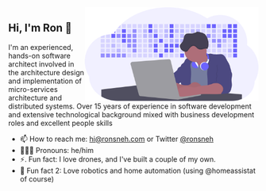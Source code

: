 <img align="right" src="https://github.com/rsneh/rsneh/blob/master/undraw_developer_activity.svg" alt="unDraw Illustration of Developer activity" width=350px />

## Hi, I'm Ron 👋

I'm an experienced, hands-on software architect involved in the architecture design and implementation of micro-services architecture and distributed systems. Over 15 years of experience in software development and extensive technological background mixed with business development roles and excellent people skills

<!--
- 🔭 I'm currently working on RoXcel, a React Time Management for Freelancers
- 🤓 I'm currently learning TypeScript.
-->
- 📫 How to reach me: hi@ronsneh.com or Twitter [@ronsneh](twitter.com/ronsneh)
- 👨🏻‍💻 Pronouns: he/him 
- ⚡. Fun fact: I love drones, and I've built a couple of my own.
- 🤖 Fun fact 2: Love robotics and home automation (using @homeassistat of course)

<!--
**rsneh/rsneh** is a ✨ _special_ ✨ repository because its `README.md` (this file) appears on your GitHub profile.

Here are some ideas to get you started:

- 🔭 I'm currently working on 
- 🌱 I’m currently learning ...
- 👯 I’m looking to collaborate on ...
- 🤔 I’m looking for help with ...
- 💬 Ask me about ...
- 📫 How to reach me: ...
- 😄 Pronouns: ...
- ⚡ Fun fact: ...
-->
